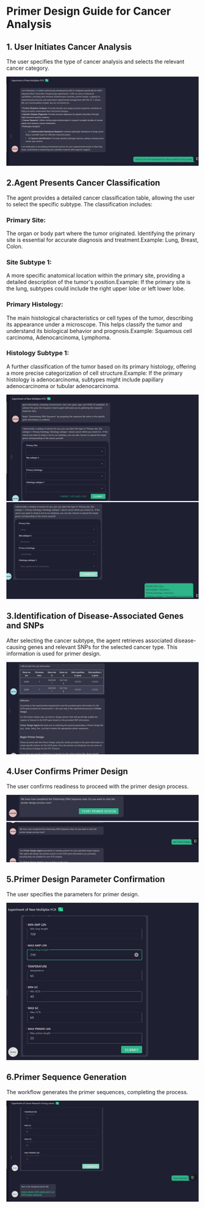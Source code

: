 # Primer Design Guide for Cancer Analysis

## 1.	User Initiates Cancer Analysis
The user specifies the type of cancer analysis and selects the relevant cancer category.

![alt text](../docs/2_1.jpg)

## 2.Agent Presents Cancer Classification
The agent provides a detailed cancer classification table, allowing the user to select the specific subtype. The classification includes:
  ### Primary Site: 
  The organ or body part where the tumor originated. Identifying the primary site is essential for accurate diagnosis and treatment.Example: Lung, Breast, Colon.
  ### Site Subtype 1: 
  A more specific anatomical location within the primary site, providing a detailed description of the tumor's position.Example: If the primary site is the lung, subtypes could include the right upper lobe or left lower lobe.
  ### Primary Histology:
  The main histological characteristics or cell types of the tumor, describing its appearance under a microscope. This helps classify the tumor and understand its biological behavior and prognosis.Example: Squamous cell carcinoma, Adenocarcinoma, Lymphoma.
  ### Histology Subtype 1:
   A further classification of the tumor based on its primary histology, offering a more precise categorization of cell structure.Example: If the primary histology is adenocarcinoma, subtypes might include papillary adenocarcinoma or tubular adenocarcinoma.

![alt text](../docs/2_2_1.jpg)
![alt text](../docs/2_2_2.jpg)

## 3.Identification of Disease-Associated Genes and SNPs
After selecting the cancer subtype, the agent retrieves associated disease-causing genes and relevant SNPs for the selected cancer type. This information is used for primer design.

![alt text](../docs/2_3.jpg)

## 4.User Confirms Primer Design
The user confirms readiness to proceed with the primer design process.

![alt text](../docs/2_4_1.jpg)
![alt text](../docs/2_4_2.jpg)

## 5.Primer Design Parameter Confirmation
The user specifies the parameters for primer design.

![alt text](../docs/2_5.jpg)

## 6.Primer Sequence Generation
The workflow generates the primer sequences, completing the process.

![alt text](../docs/2_6.jpg)
